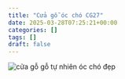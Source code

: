```yaml
---
title: "Cửa gỗ óc chó CG27"
date: 2025-03-28T07:25:21+00:00
categories: []
tags: []
draft: false
---
```

![cửa gỗ gỗ tự nhiên óc chó đẹp](/img/cua-go/cg27/cua-go-oc-cho-cg27-1.webp)